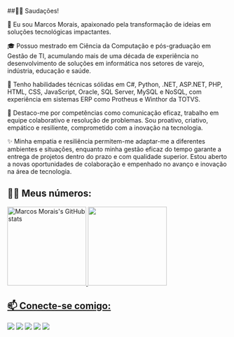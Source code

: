 <!--<figure style="height:100px; position:relative; background-color:#e2001a; margin-left:-9px; margin-top:-100px; " >
	<img 
		src="https://user-images.githubusercontent.com/26969915/187194803-0d64dae2-bfbf-4813-be01-89006ce96160.jpg" 
		alt="Foto para clip" 
		height="150px" 
		style="position:absolute; clip:rect(70px, 963px, 225px, 0px); "> 
</figure> /-->

##👋🏻 Saudações!

🚀 Eu sou Marcos Morais, apaixonado pela transformação de ideias em soluções tecnológicas impactantes.

🎓 Possuo mestrado em Ciência da Computação e pós-graduação em Gestão de TI, acumulando mais de uma década de experiência no desenvolvimento de soluções em informática nos setores de varejo, indústria, educação e saúde.

💼 Tenho habilidades técnicas sólidas em C#, Python, .NET, ASP.NET, PHP, HTML, CSS, JavaScript, Oracle, SQL Server, MySQL e NoSQL, com experiência em sistemas ERP como Protheus e Winthor da TOTVS.

🌟 Destaco-me por competências como comunicação eficaz, trabalho em equipe colaborativo e resolução de problemas. Sou proativo, criativo, empático e resiliente, comprometido com a inovação na tecnologia.

✨ Minha empatia e resiliência permitem-me adaptar-me a diferentes ambientes e situações, enquanto minha gestão eficaz do tempo garante a entrega de projetos dentro do prazo e com qualidade superior. Estou aberto a novas oportunidades de colaboração e empenhado no avanço e inovação na área de tecnologia.


<!--

## 🤝 Prazer, sou Marcos Morais!

Sou desenvolvedor com experiência acumulada desde 1995. 

Sou bacharel em Sistemas de Informação, pós-graduado em gestão de tecnologia e MsC em ciência da computação.

Trabalhei em empresas dos mais variados segmentos, desde indústrias a empresas de varejo como materiais de construção, concessionárias, postos de combustíveis, utilidades diversas entre outras.

Tenho experiência em implantação de ERP TOTVS, conhecimento em OO, C#, ASP.NET, Python, PHP, etc, tendo atuado mais de 10 anos como professor universitário.

Tenho interesse em desenvolver minhas habilidades e crescer na profissão.  /-->

## 👨‍💻 Meus números:
<a href="https://github.com/mmstec">
<img height="180em" src="https://github-readme-stats-beryl.vercel.app/api?username=mmstec&theme=light&show_icons=true" alt="Marcos Morais's GitHub stats"><img>
<img height="180em" src="https://github-readme-stats.vercel.app/api/top-langs/?username=mmstec&layout=compact&langs_count=7&theme=light"/>
</div>

<!-- ## 👨‍💻 Linguagens e Ferramentas:
<h4 align="left">Back-end:</h4>
<p align="left">  
 <a href="https://www.nodejs.org" target="_blank"> <img src="./icons/node.png" alt="Node JS" width="40" height="40"/> </a>
 <a href="https://www.typescriptlang.org/" target="_blank"> <img src="./icons/typescript.png" alt="TypeScript" width="40" height="40"/> </a>
 <a href="https://www.docker.com/" target="_blank"> <img src="./icons/docker.png" alt="Docker" width="40" height="40"/> </a>
 <a href="https://www.postgresql.org/" target="_blank"> <img src="./icons/postgre.png" alt="Pstgre SQL" width="40" height="40"/> </a>
 <a href="https://www.mysql.com/" target="_blank"> <img src="./icons/mysql.png" alt="mySQL" width="40" height="40"/> </a>
 <a href="https://www.microsoft.com/pt-br/sql-server/" target="_blank"> <img src="./icons/sqlserver.png" alt="sqlServer" width="40" height="40"/> </a> 
 <a href="https://www.mongodb.com/" target="_blank"> <img src="./icons/mongo.png" alt="Mongo DB" width="40" height="40"/> </a>
 <a href="https://www.oracle.com/br/java/" target="_blank"> <img src="./icons/java.png" alt="java" width="40" height="40"/> </a>
 <a href="https://aws.amazon.com" target="_blank"> <img src="./icons/aws.png" alt="AWS" width="40" height="40"/> </a>
 <a href="https://www.heroku.com/" target="_blank"> <img src="./icons/heroku.png" alt="Heroku" width="40" height="40"/> </a>
 <a href="https://jestjs.io/pt-BR/" target="_blank"> <img src="./icons/jest.png" alt="Jest" width="40" height="40"/> </a>
 <a href="https://git-scm.com/" target="_blank"> <img src="./icons/git.png" alt="git" width="40" height="40"/> </a>
</p> -->

## 📫 Conecte-se comigo:
<div>
     <a href="https://www.linkedin.com/in/mmstec" target="_blank"><img src="https://img.shields.io/badge/-LinkedIn-%230077B5?style=for-the-badge&logo=linkedin&logoColor=white" target="_blank"></a>
     <a href="https://lattes.cnpq.br/1514993227261604" target="_blank"><img src="https://img.shields.io/badge/-Lattes-%230077B5?style=for-the-badge&logo=lattes&logoColor=white" target="_blank"></a>  
     <a href="https://www.youtube.com/mmstec" target="_blank"><img src="https://img.shields.io/badge/YouTube-FF0000?style=for-the-badge&logo=youtube&logoColor=white" target="_blank"></a>
     <a href="https://instagram.com/mmstec" target="_blank"><img src="https://img.shields.io/badge/-Instagram-%23E4405F?style=for-the-badge&logo=instagram&logoColor=white" target="_blank"></a>
     <a href = "mailto:mmstec@gmail.com"><img src="https://img.shields.io/badge/Gmail-D14836?style=for-the-badge&logo=gmail&logoColor=white" target="_blank"></a>
     
</div>
